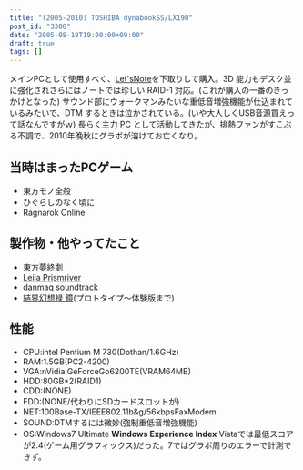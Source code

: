 ```yaml
---
title: "(2005-2010) TOSHIBA dynabookSS/LX190"
post_id: "3308"
date: "2005-08-18T19:00:00+09:00"
draft: true
tags: []
---
```



メインPCとして使用すべく、[Let'sNote](https://danmaq.com/cf-w2d)を下取りして購入。3D 能力もデスク並に強化されさらにはノートでは珍しい RAID-1 対応。(これが購入の一番のきっかけとなった)  サウンド部にウォークマンみたいな重低音増強機能が仕込まれているみたいで、DTM するときは泣かされている。(いや大人しくUSB音源買えって話なんですがｗ) 長らく主力 PC として活動してきたが、排熱ファンがすこぶる不調で、2010年晩秋にグラボが溶けてお亡くなり。
## 当時はまったPCゲーム


  * 東方モノ全般
  * ひぐらしのなく頃に
  * Ragnarok Online
## 製作物・他やってたこと

  * [東方夢終劇](https://danmaq.com/!/thC/)
  * [Leila Prismriver](https://danmaq.com/!/leila/)
  * [danmaq soundtrack](https://danmaq.com/!/dst/)
  * [結界幻想禄 鏡](http://kagaminer.in/)(プロトタイプ～体験版まで)
## 性能

  * CPU:intel Pentium M 730(Dothan/1.6GHz)
  * RAM:1.5GB(PC2-4200)
  * VGA:nVidia GeForceGo6200TE(VRAM64MB)
  * HDD:80GB*2(RAID1)
  * CDD:(NONE)
  * FDD:(NONE/代わりにSDカードスロットが)
  * NET:100Base-TX/IEEE802.11b&g/56kbpsFaxModem
  * SOUND:DTMするには微妙(強制重低音増強機能)
  * OS:Windows7 Ultimate
**Windows Experience Index** Vistaでは最低スコアが2.4(ゲーム用グラフィックス)だった。7ではグラボ周りのエラーで計測できず。
